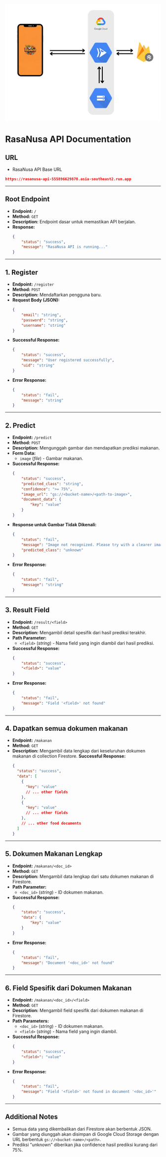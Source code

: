 ![Infrastructure Design](infrastructure.png)

# **RasaNusa API Documentation**

## **URL**
* RasaNusa API Base URL
```json
https://rasanusa-api-555896629878.asia-southeast2.run.app
```

---

## **Root Endpoint**
- **Endpoint:** `/`
- **Method:** `GET`
- **Description:** Endpoint dasar untuk memastikan API berjalan.
- **Response:**
    ```json
    {
        "status": "success",
        "message": "RasaNusa API is running..."
    }
    ```

---

## **1. Register**
- **Endpoint:** `/register`
- **Method:** `POST`
- **Description:** Mendaftarkan pengguna baru.
- **Request Body (JSON):**
    ```json
    {
        "email": "string",
        "password": "string",
        "username": "string"
    }
    ```
- **Successful Response:**
    ```json
    {
        "status": "success",
        "message": "User registered successfully",
        "uid": "string"
    }
    ```
- **Error Response:**
    ```json
    {
        "status": "fail",
        "message": "string"
    }
    ```

---

## **2. Predict**
- **Endpoint:** `/predict`
- **Method:** `POST`
- **Description:** Mengunggah gambar dan mendapatkan prediksi makanan.
- **Form Data:**
    - `image` (*file*) - Gambar makanan.
- **Successful Response:**
    ```json
    {
        "status": "success",
        "predicted_class": "string",
        "confidence": ">= 75%",
        "image_url": "gs://<bucket-name>/<path-to-image>",
        "document_data": {
            "key": "value"
        }
    }
    ```
- **Response untuk Gambar Tidak Dikenali:**
    ```json
    {
        "status": "fail",
        "message": "Image not recognized. Please try with a clearer image.",
        "predicted_class": "unknown"
    }
    ```
- **Error Response:**
    ```json
    {
        "status": "fail",
        "message": "string"
    }
    ```

---

## **3. Result Field**
- **Endpoint:** `/result/<field>`
- **Method:** `GET`
- **Description:** Mengambil detail spesifik dari hasil prediksi terakhir.
- **Path Parameter:**
    - `<field>` (*string*) - Nama field yang ingin diambil dari hasil prediksi.
- **Successful Response:**
    ```json
    {
        "status": "success",
        "<field>": "value"
    }
    ```
- **Error Response:**
    ```json
    {
        "status": "fail",
        "message": "Field '<field>' not found"
    }
    ```

---

## **4. Dapatkan semua dokumen makanan**
- **Endpoint:** `/makanan`
- **Method:** `GET`
- **Description:** Mengambil data lengkap dari keseluruhan dokumen makanan di collection Firestore.
**Successful Response:**
  ```json
  {
    "status": "success",
    "data": [
      {
        "key": "value"
        // ... other fields
      },
      {
        "key": "value"
        // ... other fields
      },
      // ... other food documents
    ]
  }
  ```

---

## **5. Dokumen Makanan Lengkap**
- **Endpoint:** `/makanan/<doc_id>`
- **Method:** `GET`
- **Description:** Mengambil data lengkap dari satu dokumen makanan di Firestore.
- **Path Parameter:**
    - `<doc_id>` (*string*) - ID dokumen makanan.
- **Successful Response:**
    ```json
    {
        "status": "success",
        "data": {
            "key": "value"
        }
    }
    ```
- **Error Response:**
    ```json
    {
        "status": "fail",
        "message": "Document '<doc_id>' not found"
    }
    ```

---

## **6. Field Spesifik dari Dokumen Makanan**
- **Endpoint:** `/makanan/<doc_id>/<field>`
- **Method:** `GET`
- **Description:** Mengambil field spesifik dari dokumen makanan di Firestore.
- **Path Parameters:**
    - `<doc_id>` (*string*) - ID dokumen makanan.
    - `<field>` (*string*) - Nama field yang ingin diambil.
- **Successful Response:**
    ```json
    {
        "status": "success",
        "<field>": "value"
    }
    ```
- **Error Response:**
    ```json
    {
        "status": "fail",
        "message": "Field '<field>' not found in document '<doc_id>'"
    }
    ```

---

## **Additional Notes**
- Semua data yang dikembalikan dari Firestore akan berbentuk JSON.
- Gambar yang diunggah akan disimpan di Google Cloud Storage dengan URL berbentuk `gs://<bucket-name>/<path>`.
- Prediksi "unknown" diberikan jika confidence hasil prediksi kurang dari 75%.
